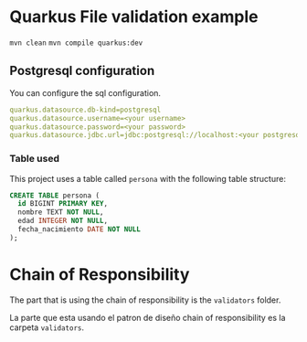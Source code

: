 # Quarkus File validation example

`mvn clean`
`mvn compile quarkus:dev`

## Postgresql configuration

You can configure the sql configuration.

```yaml
quarkus.datasource.db-kind=postgresql
quarkus.datasource.username=<your username>
quarkus.datasource.password=<your password>
quarkus.datasource.jdbc.url=jdbc:postgresql://localhost:<your postgresql port>/<your postgresql database>
```

### Table used

This project uses a table called `persona` with the following table structure:

```sql
CREATE TABLE persona (
  id BIGINT PRIMARY KEY,
  nombre TEXT NOT NULL,
  edad INTEGER NOT NULL,
  fecha_nacimiento DATE NOT NULL
);
```

# Chain of Responsibility

The part that is using the chain of responsibility is the `validators` folder.

La parte que esta usando el patron de diseño chain of responsibility es la carpeta `validators`.